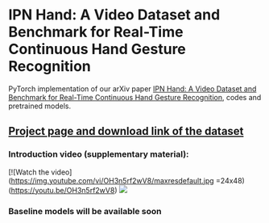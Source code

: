 # IPN Hand: A Video Dataset and Benchmark for Real-Time Continuous Hand Gesture Recognition

PyTorch implementation of our arXiv paper [IPN Hand: A Video Dataset and Benchmark for Real-Time Continuous Hand Gesture Recognition](https://arxiv.org/abs/2005.02134), codes and pretrained models.

## [Project page and download link of the dataset](https://gibranbenitez.github.io/IPN_Hand/)

### Introduction video (supplementary material):
[![Watch the video](https://img.youtube.com/vi/OH3n5rf2wV8/maxresdefault.jpg =24x48)(https://youtu.be/OH3n5rf2wV8)
<img src="https://github.com/favicon.ico" href="https://youtu.be/OH3n5rf2wV8" >


### Baseline models will be available soon
